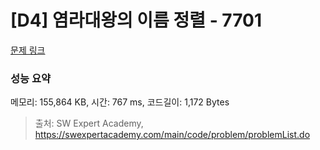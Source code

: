# [D4] 염라대왕의 이름 정렬 - 7701 

[문제 링크](https://swexpertacademy.com/main/code/problem/problemDetail.do?contestProbId=AWqU0zh6rssDFARG) 

### 성능 요약

메모리: 155,864 KB, 시간: 767 ms, 코드길이: 1,172 Bytes



> 출처: SW Expert Academy, https://swexpertacademy.com/main/code/problem/problemList.do